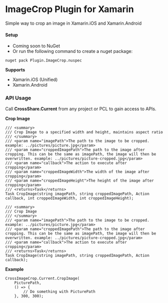 # ImageCrop Plugin for Xamarin

Simple way to crop an image in Xamarin.iOS and Xamarin.Android

#### Setup
* Coming soon to NuGet
* Or run the following command to create a nuget package:
```
nuget pack Plugin.ImageCrop.nuspec
```

**Supports**
* Xamarin.iOS (Unified)
* Xamarin.Android

### API Usage

Call **CrossShare.Current** from any project or PCL to gain access to APIs.

**Crop Image**
```
/// <summary>
/// Crop Image to a specified width and height, maintains aspect ratio
/// </summary>
/// <param name="imagePath">The path to the image to be cropped. example: ../pictures/picture.jpg</param>
/// <param name="croppedImagePath">The path to the image after cropping. This can be the same as imagePath, the image will then be overwritten. example: ../pictures/picture-cropped.jpg</param>
/// <param name="callback">The action to execute after cropping</param>
/// <param name="croppedImageWidth">The width of the image after cropping</param>
/// <param name="croppedImageHeight">The height of the image after cropping</param>
/// <returns>Task</returns>
Task CropImage(string imagePath, string croppedImagePath, Action callback, int croppedImageWidth, int croppedImageHeight);
```
```
/// <summary>
/// Crop Image
/// </summary>
/// <param name="imagePath">The path to the image to be cropped. example: ../pictures/picture.jpg</param>
/// <param name="croppedImagePath">The path to the image after cropping. This can be the same as imagePath, the image will then be overwritten. example: ../pictures/picture-cropped.jpg</param>
/// <param name="callback">The action to execute after cropping</param>
/// <returns>Task</returns>
Task CropImage(string imagePath, string croppedImagePath, Action callback);
```
**Example**
```
CrossImageCrop.Current.CropImage(
	PicturePath, 
	() => { 
		// Do something with PicturePath 
	}, 300, 300);
```
